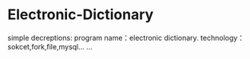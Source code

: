 # Electronic-Dictionary

simple decreptions:
  program name：electronic dictionary.
  technology：sokcet,fork,file,mysql...
  ...
